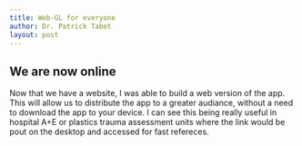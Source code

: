 ```yaml
---
title: Web-GL for everyone
author: Dr. Patrick Tabet
layout: post
---
```

## We are now online

Now that we have a website, I was able to build a web version of the app.
This will allow us to distribute the app to a greater audiance, without a need to download the app to your device.
I can see this being really useful in hospital A+E or plastics trauma assessment units where the link would be pout on the desktop and accessed for fast refereces.
